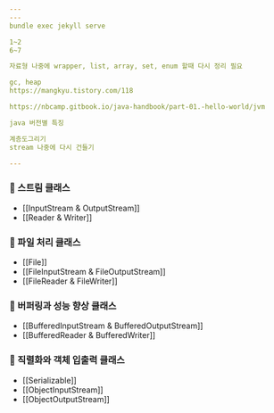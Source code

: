 ```yaml
---
---
bundle exec jekyll serve

1~2
6~7

자료형 나중에 wrapper, list, array, set, enum 할때 다시 정리 필요

gc, heap
https://mangkyu.tistory.com/118

https://nbcamp.gitbook.io/java-handbook/part-01.-hello-world/jvm

java 버전별 특징

계층도그리기
stream 나중에 다시 건들기

---
```


### 📌 스트림 클래스
+ [[InputStream & OutputStream]]
+ [[Reader & Writer]]

### 📌 파일 처리 클래스
+ [[File]]
+ [[FileInputStream & FileOutputStream]]
+ [[FileReader & FileWriter]]

### 📌 버퍼링과 성능 향상 클래스
+ [[BufferedInputStream & BufferedOutputStream]]
+ [[BufferedReader & BufferedWriter]]

### 📌 직렬화와 객체 입출력 클래스
+ [[Serializable]]
+ [[ObjectInputStream]]
+ [[ObjectOutputStream]]
